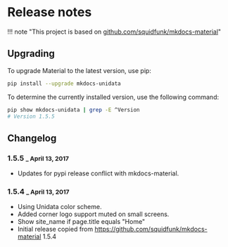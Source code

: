 # Release notes

!!! note "This project is based on [github.com/squidfunk/mkdocs-material](https://github.com/squidfunk/mkdocs-material)"

## Upgrading

To upgrade Material to the latest version, use pip:

``` sh
pip install --upgrade mkdocs-unidata
```

To determine the currently installed version, use the following command:

``` sh
pip show mkdocs-unidata | grep -E ^Version
# Version 1.5.5
```

## Changelog

### 1.5.5 <small> _ April 13, 2017</small>

* Updates for pypi release conflict with mkdocs-material.

### 1.5.4 <small> _ April 13, 2017</small>

* Using Unidata color scheme.
* Added corner logo support muted on small screens.
* Show site_name if page.title equals "Home"
* Initial release copied from https://github.com/squidfunk/mkdocs-material 1.5.4
